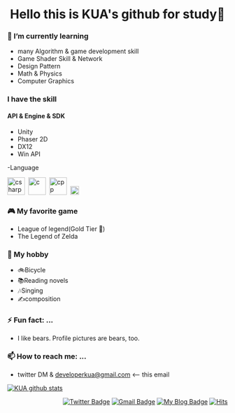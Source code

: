 <h1 align="center">Hello this is KUA's github for study👋</h1>

### 🌱 I’m currently learning</h3>
- many Algorithm & game development skill
- Game Shader Skill & Network
- Design Pattern
- Math & Physics
- Computer Graphics 

### I have the skill
#### API & Engine & SDK
- Unity
- Phaser 2D
- DX12
- Win API

-Language
<p align="left"><img src="https://devicons.github.io/devicon/devicon.git/icons/csharp/csharp-original.svg" alt="csharp" width="40" height="40"/> <img>
<img src="https://devicons.github.io/devicon/devicon.git/icons/c/c-original.svg" alt="c" width="40" height="40"/> <img>
<img src="https://devicons.github.io/devicon/devicon.git/icons/cplusplus/cplusplus-original.svg" alt="cpp" width="40" height="40"/> <img>
<img src="https://devicons.github.io/devicon/devicon.git/icons/javascript/javascript-original.svg" alt="js" width="20" height="20"/> <img>


### 🎮 My favorite game
- League of legend(Gold Tier 🤣) 
- The Legend of Zelda

### 👯 My hobby
- 🚲Bicycle 
- 📚Reading novels
- 🎶Singing
- ✍composition

### ⚡ Fun fact: ... 
- I like bears. Profile pictures are bears, too.

### 📫 How to reach me: ... 
- twitter DM & developerkua@gmail.com <-- this email


[![KUA github stats](https://github-readme-stats.vercel.app/api?username=DeveloperKua&show_icons=true&hide_border=true)](https://github.com/DeveloperKuar)
  <div align=right>
	
[![Twitter Badge](https://img.shields.io/badge/twitter-1DA1F2?style=flat-square&logo=twitter&logoColor=white&link=https://twitter.com/Kua_developer)](https://twitter.com/Kua_developer)
[![Gmail Badge](https://img.shields.io/badge/Gmail-d14836?style=flat-square&logo=Gmail&logoColor=white&link=mailto:snugyun01@gmail.com)](mailto:developerkua@gmail.com)
[![My Blog Badge](http://img.shields.io/badge/-My%20blog-black?style=flat-square&logo=tistory&link=https://developer-kua.tistory.com/)](https://developer-kua.tistory.com/)
  [![Hits](https://hits.seeyoufarm.com/api/count/incr/badge.svg?url=https%3A%2F%2Fgithub.com%2Fzzsza)](https://hits.seeyoufarm.com) 
  </div>
